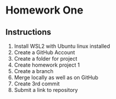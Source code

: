 # Homework One
## Instructions
1. Install WSL2 with Ubuntu linux installed
2. Create a GitHub Account
3. Create a folder for project
4. Create homework project 1
5. Create a branch
6. Merge locally as well as on GitHub
7. Create 3rd commit
8. Submit a link to repository
